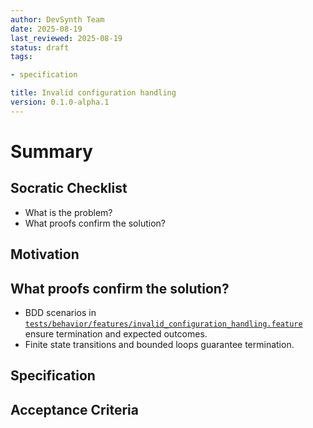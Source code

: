```yaml
---
author: DevSynth Team
date: 2025-08-19
last_reviewed: 2025-08-19
status: draft
tags:

- specification

title: Invalid configuration handling
version: 0.1.0-alpha.1
---
```


<!--
Required metadata fields:
- author: document author
- date: creation date
- last_reviewed: last review date
- status: draft | review | published
- tags: search keywords
- title: short descriptive name
- version: specification version
-->

# Summary

## Socratic Checklist
- What is the problem?
- What proofs confirm the solution?

## Motivation

## What proofs confirm the solution?
- BDD scenarios in [`tests/behavior/features/invalid_configuration_handling.feature`](../../tests/behavior/features/invalid_configuration_handling.feature) ensure termination and expected outcomes.
- Finite state transitions and bounded loops guarantee termination.


## Specification

## Acceptance Criteria
